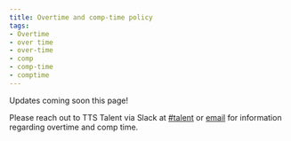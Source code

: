 ```yaml
---
title: Overtime and comp-time policy
tags:
- Overtime
- over time
- over-time
- comp
- comp-time
- comptime
---
```


Updates coming soon this page!

Please reach out to TTS Talent via Slack at [#talent](https://gsa-tts.slack.com/messagse/talent/) or [email](mailto:tts-talentteam@gsa.gov) for information regarding overtime and comp time.
